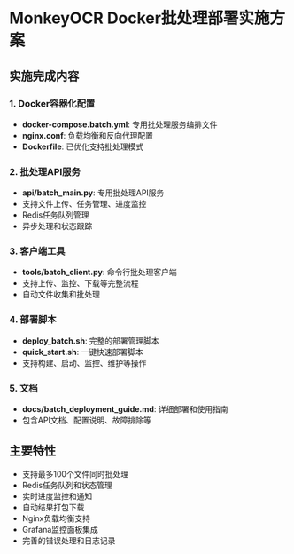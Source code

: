 # MonkeyOCR Docker批处理部署实施方案

## 实施完成内容

### 1. Docker容器化配置
- **docker-compose.batch.yml**: 专用批处理服务编排文件
- **nginx.conf**: 负载均衡和反向代理配置
- **Dockerfile**: 已优化支持批处理模式

### 2. 批处理API服务
- **api/batch_main.py**: 专用批处理API服务
- 支持文件上传、任务管理、进度监控
- Redis任务队列管理
- 异步处理和状态跟踪

### 3. 客户端工具
- **tools/batch_client.py**: 命令行批处理客户端
- 支持上传、监控、下载等完整流程
- 自动文件收集和批处理

### 4. 部署脚本
- **deploy_batch.sh**: 完整的部署管理脚本
- **quick_start.sh**: 一键快速部署脚本
- 支持构建、启动、监控、维护等操作

### 5. 文档
- **docs/batch_deployment_guide.md**: 详细部署和使用指南
- 包含API文档、配置说明、故障排除等

## 主要特性
- 支持最多100个文件同时批处理
- Redis任务队列和状态管理
- 实时进度监控和通知
- 自动结果打包下载
- Nginx负载均衡支持
- Grafana监控面板集成
- 完善的错误处理和日志记录